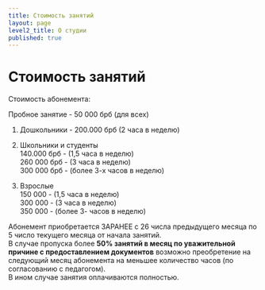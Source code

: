 ```yaml
---
title: Стоимость занятий
layout: page
level2_title: О студии
published: true
---
```




# Стоимость занятий

Стоимость абонемента:

Пробное занятие - 50 000 брб (для всех)  

1. Дошкольники - 200.000 брб (2 часа в неделю)  
2. Школьники и студенты  
140.000 брб - (1,5 часа в неделю)  
260 000 брб - (3 часа в неделю)  
300 000 брб - (более 3-х часов в неделю)  

3. Взрослые   
150 000 - (1,5 часа в неделю)  
300 000 - (3 часа в неделю)  
350 000 - (более 3- часов в неделю)  

Абонемент приобретается ЗАРАНЕЕ с 26 числа предыдущего месяца по 5 число текущего месяца от начала занятий.  
В случае пропуска более **50% занятий в месяц по уважительной причине с предоставлением документов** возможно преобретение на следующий месяц абонемента на меньшее количество часов (по согласованию с педагогом).  
В ином случае занятия оплачиваются полностью.  
